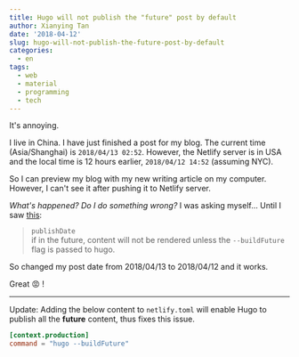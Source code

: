 ```yaml
---
title: Hugo will not publish the "future" post by default
author: Xianying Tan
date: '2018-04-12'
slug: hugo-will-not-publish-the-future-post-by-default
categories:
  - en
tags:
  - web
  - material
  - programming
  - tech  
---
```


It's annoying. 

I live in China. I have just finished a post for my blog. The current time (Asia/Shanghai) is `2018/04/13 02:52`. However, the Netlify server is in USA and the local time is 12 hours earlier, `2018/04/12 14:52` (assuming NYC). 

So I can preview my blog with my new writing article on my computer. However, I can't see it after pushing it to Netlify server.

_What's happened? Do I do something wrong?_ I was asking myself... Until I saw [this](https://gohugo.io/content-management/front-matter/):

> `publishDate`  
if in the future, content will not be rendered unless the `--buildFuture` flag is passed to hugo.

So changed my post date from 2018/04/13 to 2018/04/12 and it works.

Great :rage: !

---

Update: Adding the below content to `netlify.toml` will enable Hugo to publish all the __future__ content, thus fixes this issue.

```toml
[context.production]
command = "hugo --buildFuture"
```

